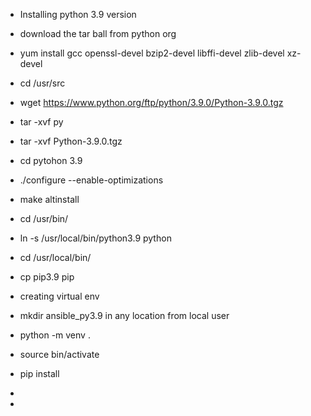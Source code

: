 - Installing python 3.9 version 
- download the tar ball from python org

- yum install gcc openssl-devel bzip2-devel libffi-devel zlib-devel xz-devel
- cd /usr/src
- wget https://www.python.org/ftp/python/3.9.0/Python-3.9.0.tgz
- tar -xvf py
- tar -xvf Python-3.9.0.tgz
- cd pytohon 3.9
- ./configure --enable-optimizations
- make altinstall
 
- cd /usr/bin/
- ln -s  /usr/local/bin/python3.9 python
- cd /usr/local/bin/
- cp pip3.9 pip

- creating virtual env
-  mkdir ansible_py3.9 in any location from local user
-   python -m venv .
-  source bin/activate
-  pip install <pakage name>
- 
- 
